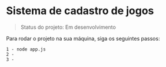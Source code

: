 # Sistema de cadastro de jogos
  
  >Status do projeto: Em desenvolvimento
  
  Para rodar o projeto na sua máquina, siga os seguintes passos:
  ```
  1 - node app.js
  2 - 
  3 - 
  ```
  

